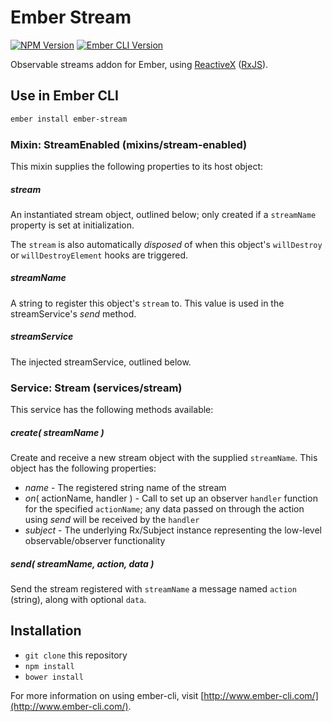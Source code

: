 # Ember Stream

[![NPM Version](https://img.shields.io/npm/v/ember-stream.svg?style=flat-square)](https://www.npmjs.com/package/ember-stream)
[![Ember CLI Version](https://img.shields.io/badge/ember--cli-v1.13.6-d84a32.svg?style=flat-square)](http://www.ember-cli.com)

Observable streams addon for Ember, using [ReactiveX](http://reactivex.io) ([RxJS](https://github.com/Reactive-Extensions/RxJS)).

## Use in Ember CLI

```bash
ember install ember-stream
```

### Mixin: StreamEnabled (mixins/stream-enabled)

This mixin supplies the following properties to its host object:

##### stream

An instantiated stream object, outlined below; only created if a `streamName` property is set at initialization.

The `stream` is also automatically *disposed* of when this object's `willDestroy` or `willDestroyElement` hooks are triggered.

##### streamName

A string to register this object's `stream` to. This value is used in the streamService's *send* method.

##### streamService

The injected streamService, outlined below.

### Service: Stream (services/stream)

This service has the following methods available:

##### create( streamName )

Create and receive a new stream object with the supplied `streamName`. This object has the following properties:

- *name* - The registered string name of the stream
- *on*( actionName, handler ) - Call to set up an observer `handler` function for the specified `actionName`; any data passed on through the action using *send* will be received by the `handler`
- *subject* - The underlying Rx/Subject instance representing the low-level observable/observer functionality

##### send( streamName, action, data )

Send the stream registered with `streamName` a message named `action` (string), along with optional `data`.

## Installation

- `git clone` this repository
- `npm install`
- `bower install`

For more information on using ember-cli, visit [http://www.ember-cli.com/](http://www.ember-cli.com/).
